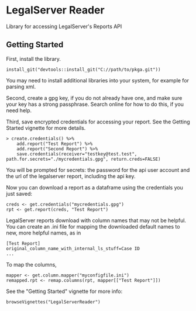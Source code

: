 # LegalServer Reader

Library for accessing LegalServer's Reports API

## Getting Started

First, install the library.


```
install_git("devtools::install_git("C://path/to/pkga.git"))
```

You may need to install additional libraries into your system, for example for parsing xml.

Second, create a gpg key, if you do not already have one, and make sure your key has a strong passphrase. Search online for how to do this, if you need help.

Third, save encrypted credentials for accessing your report. See the Getting Started vignette for more details.

```
> create.credentials() %>%
    add.report("Test Report") %>%
    add.report("Second Report") %>%
    save.credentials(receiver="testkey@test.test", path.for.secrets="./mycredentials.gpg", return.creds=FALSE)
```

You will be prompted for secrets: the password for the api user account and the url of the legalserver report, including the api key.

Now you can download a report as a dataframe using the credentials you just saved:

```
creds <- get.credentials("mycredentials.gpg")
rpt <- get.report(creds, "Test Report")
```

LegalServer reports download with column names that may not be helpful. You can create an .ini file for mapping the downloaded default names to new, more helpful names, as in

```
[Test Report]
original_column_name_with_internal_ls_stuff=Case ID
...
```

To map the columns, 

```
mapper <- get.column.mapper("myconfigfile.ini")
remapped.rpt <- remap.columns(rpt, mapper[["Test Report"]])
```

See the "Getting Started" vignette for more info:

```
browseVignettes("LegalServerReader")
```
